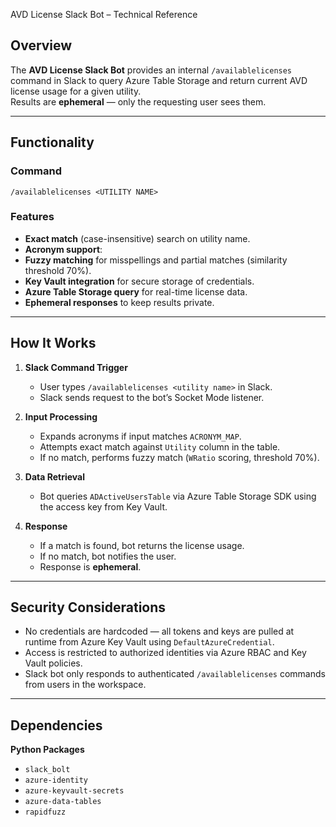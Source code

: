 AVD License Slack Bot – Technical Reference

## Overview
The **AVD License Slack Bot** provides an internal `/availablelicenses` command in Slack to query Azure Table Storage and return current AVD license usage for a given utility.  
Results are **ephemeral** — only the requesting user sees them.

---

## Functionality

### Command

```/availablelicenses <UTILITY NAME>```

### Features
- **Exact match** (case-insensitive) search on utility name.
- **Acronym support**:
- **Fuzzy matching** for misspellings and partial matches (similarity threshold 70%).
- **Key Vault integration** for secure storage of credentials.
- **Azure Table Storage query** for real-time license data.
- **Ephemeral responses** to keep results private.

---

## How It Works

1. **Slack Command Trigger**
   - User types `/availablelicenses <utility name>` in Slack.
   - Slack sends request to the bot’s Socket Mode listener.

2. **Input Processing**
   - Expands acronyms if input matches `ACRONYM_MAP`.
   - Attempts exact match against `Utility` column in the table.
   - If no match, performs fuzzy match (`WRatio` scoring, threshold 70%).

3. **Data Retrieval**
   - Bot queries `ADActiveUsersTable` via Azure Table Storage SDK using the access key from Key Vault.

4. **Response**
   - If a match is found, bot returns the license usage.
   - If no match, bot notifies the user.
   - Response is **ephemeral**.

---

## Security Considerations

- No credentials are hardcoded — all tokens and keys are pulled at runtime from Azure Key Vault using `DefaultAzureCredential`.
- Access is restricted to authorized identities via Azure RBAC and Key Vault policies.
- Slack bot only responds to authenticated `/availablelicenses` commands from users in the workspace.

---

## Dependencies

**Python Packages**
- `slack_bolt`
- `azure-identity`
- `azure-keyvault-secrets`
- `azure-data-tables`
- `rapidfuzz`
